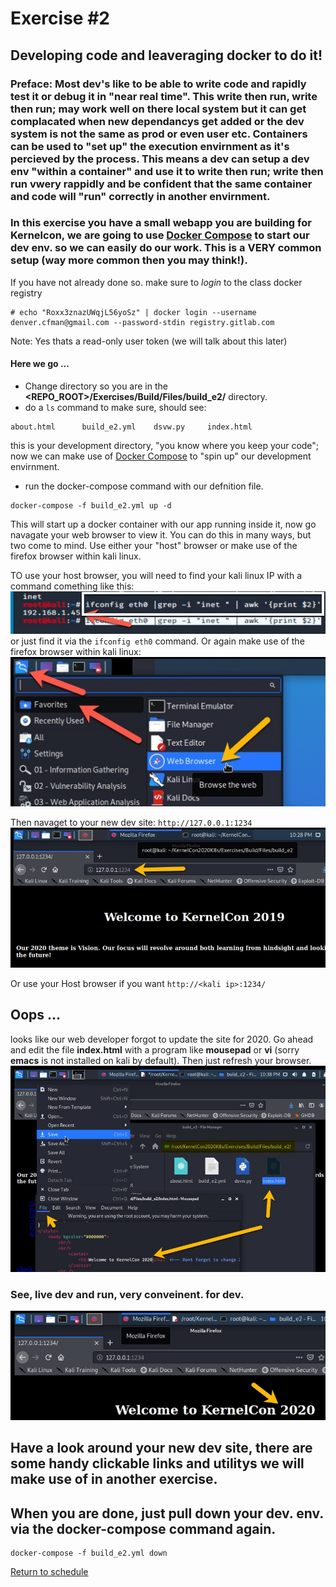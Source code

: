 # Exercise #2

## Developing code and leaveraging docker to do it!

### Preface: Most dev's like to be able to write code and rapidly test it or debug it in "near real time". This write then run, write then run; may work well on there local system but it can get complacated when new dependancys get added or the dev system is not the same as prod or even user etc. Containers can be used to "set up" the execution envirnment as it's percieved by the process. This means a dev can setup a dev env "within a container" and use it to write then run; write then run vwery rappidly and be confident that the same container and code will "run" correctly in another envirnment.
### In this exercise you have a small webapp you are building for Kernelcon, we are going to use [Docker Compose](https://docs.docker.com/compose/compose-file/) to start our dev env. so we can easily do our work. This is a VERY common setup (way more common then you may think!).

If you have not already done so. make sure to _login_ to the class docker registry
```
# echo "Roxx3znazUWqjL56yoSz" | docker login --username denver.cfman@gmail.com --password-stdin registry.gitlab.com
```
Note: Yes thats a read-only user token (we will talk about this later)

#### Here we go ...

- Change directory so you are in the __<REPO_ROOT>/Exercises/Build/Files/build_e2/__ directory.
- do a ```ls``` command to make sure, should see:
```
about.html      build_e2.yml    dsvw.py     index.html
```
this is your development directory, "you know where you keep your code"; now we can make use of [Docker Compose](https://docs.docker.com/compose/compose-file/) to "spin up" our development envirnment.
- run the docker-compose command with our defnition file.
```
docker-compose -f build_e2.yml up -d
```
This will start up a docker container with our app running inside it, now go navagate your web browser to view it.
You can do this in many ways, but two come to mind. Use either your "host" browser or make use of the firefox browser within kali linux.

TO use your host browser, you will need to find your kali linux IP with a command comething like this:
![ifconfig eth0](Files/images/kali_ifconfig.jpg)
or just find it via the ```ifconfig eth0``` command.
Or again make use of the firefox browser within kali linux:
![kali firefox](Files/images/kali_firefox.jpg)

Then navaget to your new dev site: ```http://127.0.0.1:1234```
![kali firefox](Files/images/kali_e2_site.jpg)

Or use your Host browser if you want ```http://<kali ip>:1234/```

## Oops ...
looks like our web developer forgot to update the site for 2020. Go ahead and edit the file __index.html__ with a program like __mousepad__ or __vi__ (sorry __emacs__ is not installed on kali by default). Then just refresh your browser.
![kali firefox](Files/images/kali_e2_site_edit.jpg)

### See, live dev and run, very conveinent. for dev.
![kali firefox](Files/images/kali_e2_site_save.jpg)

## Have a look around your new dev site, there are some handy clickable links and utilitys we will make use of in another exercise.

## When you are done, just pull down your dev. env. via the __docker-compose__ command again.
```
docker-compose -f build_e2.yml down
```

[Return to schedule](../../Docs/SCHEDULE.md)